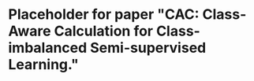 # Placeholder for paper "CAC: Class-Aware Calculation for Class-imbalanced Semi-supervised Learning."
